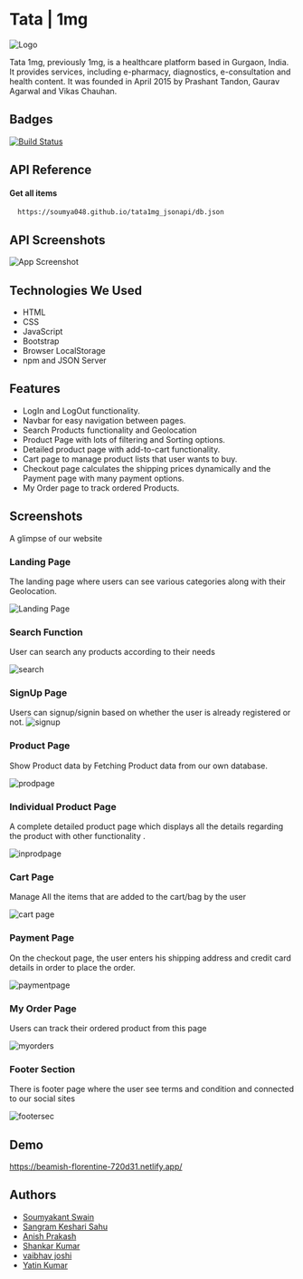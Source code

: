 
# Tata | 1mg
![Logo](https://user-images.githubusercontent.com/91946820/174490401-ed7605db-3f75-4340-b3b0-09af3074b040.png)

Tata 1mg, previously 1mg, is a healthcare platform based in Gurgaon, India. It provides services, including e-pharmacy, diagnostics, e-consultation and health content. It was founded in April 2015 by Prashant Tandon, Gaurav Agarwal and Vikas Chauhan.


## Badges

[![Build Status](https://travis-ci.org/joemccann/dillinger.svg?branch=master)](https://github.com/Soumya048/tata_1mg)


## API Reference

#### Get all items

```http
  https://soumya048.github.io/tata1mg_jsonapi/db.json
```




## API Screenshots

![App Screenshot](https://user-images.githubusercontent.com/91946820/174490667-b79360ac-d10d-47c4-8c80-8766242e59f6.png)


## Technologies We Used
- HTML
- CSS
- JavaScript
- Bootstrap
- Browser LocalStorage
- npm and JSON Server

## Features
- LogIn and LogOut functionality.
- Navbar for easy navigation between pages.
- Search Products functionality and Geolocation
- Product Page with lots of filtering and Sorting options.
- Detailed product page with add-to-cart functionality.
- Cart page to manage product lists that user wants to buy.
- Checkout page calculates the shipping prices dynamically and the Payment page with many payment options.
- My Order page to track ordered Products.

## Screenshots
A glimpse of our website

### Landing Page

The landing page where users can see various categories along with their Geolocation.

![Landing Page](https://user-images.githubusercontent.com/91946820/174492873-df01a518-01b0-4fd4-9713-8c589cc84ef7.png)

### Search Function

User can search any products according to their needs

![search](https://user-images.githubusercontent.com/91946820/174493059-16e52074-fe9e-4018-a32b-46dbcbdee0c7.png)

### SignUp Page
Users can signup/signin based on whether the user is already registered or not.
![signup](https://user-images.githubusercontent.com/91946820/174493100-2f357767-5aab-491a-9632-da027f3d8631.png)

### Product Page

Show Product data by Fetching Product data from our own database.

![prodpage](https://user-images.githubusercontent.com/91946820/174493141-4bd45232-ecf2-4e7f-b91a-703b67bff5a9.png)

### Individual Product Page

A complete detailed product page which displays all the details regarding the product with other functionality .

![inprodpage](https://user-images.githubusercontent.com/91946820/174493233-433724a8-6c6b-4ad2-a702-d4bb43678d33.png)

### Cart Page

 Manage All the items that are added to the cart/bag by the user

![cart page](https://user-images.githubusercontent.com/91946820/174493259-f249e730-f51a-48a9-bdaf-f2cca1977998.png)

### Payment Page

On the checkout page, the user enters his shipping address and credit card details in order to place the order.

![paymentpage](https://user-images.githubusercontent.com/91946820/174493404-99e75d76-13c6-4795-9a44-4a0821e18df6.png)

### My Order Page

Users can track their ordered product from this page

![myorders](https://user-images.githubusercontent.com/91946820/174493463-cf318a4c-784f-4d01-90e8-99cb0bbab5b0.png)

### Footer Section

There is footer page where the user see terms and condition and connected to our social sites

![footersec](https://user-images.githubusercontent.com/91946820/174493499-5077e966-2309-4c4c-84fa-5e3e88d0497b.png)
## Demo

https://beamish-florentine-720d31.netlify.app/


## Authors

- [Soumyakant Swain](https://github.com/Soumya048)
- [Sangram Keshari Sahu](https://github.com/Sangram-1996)
- [Anish Prakash](https://github.com/Anish22prakash)
- [Shankar Kumar](https://github.com/Ppreedam)
- [vaibhav joshi](https://github.com/vaibhavj478)
- [Yatin Kumar](https://github.com/yatinkumar01)
